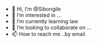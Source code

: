 - 👋 Hi, I’m @Sibongile
- 👀 I’m interested in ...
- 🌱 I’m currently learning law
- 💞️ I’m looking to collaborate on ...
- 📫 How to reach me ..by email

<!---
Sibongile13/Sibongile13 is a ✨ special ✨ repository because its `README.md` (this file) appears on your GitHub profile.
You can click the Preview link to take a look at your changes.
--->
